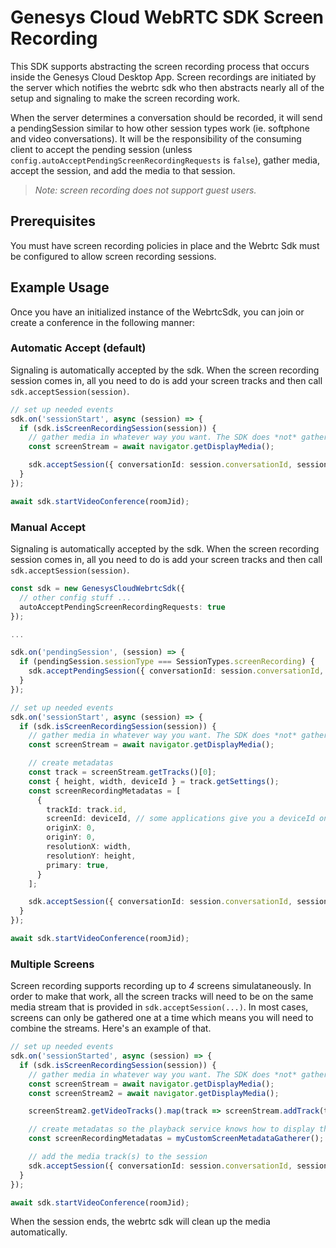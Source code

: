 # Genesys Cloud WebRTC SDK Screen Recording

This SDK supports abstracting the screen recording process that occurs inside the Genesys Cloud Desktop App. Screen 
recordings are initiated by the server which notifies the webrtc sdk who then abstracts nearly all of the setup and
signaling to make the screen recording work.

When the server determines a conversation should be recorded, it will send a pendingSession similar to how other session
types work (ie. softphone and video conversations). It will be the responsibility of the consuming client to accept the 
pending session (unless `config.autoAcceptPendingScreenRecordingRequests` is `false`), gather media, accept the 
session, and add the media to that session.

> *Note: screen recording does not support guest users.*

## Prerequisites

You must have screen recording policies in place and the Webrtc Sdk must be configured to allow screen recording sessions.

## Example Usage
Once you have an initialized instance of the WebrtcSdk, you can join or create a conference in the following manner:

### Automatic Accept (default)
Signaling is automatically accepted by the sdk. When the screen recording session comes in, all you need to do is add
your screen tracks and then call `sdk.acceptSession(session)`.

``` ts
// set up needed events
sdk.on('sessionStart', async (session) => {
  if (sdk.isScreenRecordingSession(session)) {
    // gather media in whatever way you want. The SDK does *not* gather screen media for you
    const screenStream = await navigator.getDisplayMedia();

    sdk.acceptSession({ conversationId: session.conversationId, sessionType: session.sessionType, mediaStream: screenStream });
  }
});

await sdk.startVideoConference(roomJid);
```

### Manual Accept
Signaling is automatically accepted by the sdk. When the screen recording session comes in, all you need to do is add
your screen tracks and then call `sdk.acceptSession(session)`.

``` ts
const sdk = new GenesysCloudWebrtcSdk({
  // other config stuff ...
  autoAcceptPendingScreenRecordingRequests: true
});

...

sdk.on('pendingSession', (session) => {
  if (pendingSession.sessionType === SessionTypes.screenRecording) {
    sdk.acceptPendingSession({ conversationId: session.conversationId, sessionType: session.sessionType });
  }
});

// set up needed events
sdk.on('sessionStart', async (session) => {
  if (sdk.isScreenRecordingSession(session)) {
    // gather media in whatever way you want. The SDK does *not* gather screen media for you
    const screenStream = await navigator.getDisplayMedia();

    // create metadatas
    const track = screenStream.getTracks()[0];
    const { height, width, deviceId } = track.getSettings();
    const screenRecordingMetadatas = [
      {
        trackId: track.id,
        screenId: deviceId, // some applications give you a deviceId on the track which is uniquely tied to a specific monitor
        originX: 0,
        originY: 0,
        resolutionX: width,
        resolutionY: height,
        primary: true,
      }
    ];

    sdk.acceptSession({ conversationId: session.conversationId, sessionType: session.sessionType, mediaStream: screenStream });
  }
});

await sdk.startVideoConference(roomJid);
```

### Multiple Screens
Screen recording supports recording up to *4* screens simulataneously. In order to make that work, all the screen tracks will need to be
on the same media stream that is provided in `sdk.acceptSession(...)`. In most cases, screens can only be gathered one at a time
which means you will need to combine the streams. Here's an example of that.

``` ts
// set up needed events
sdk.on('sessionStarted', async (session) => {
  if (sdk.isScreenRecordingSession(session)) {
    // gather media in whatever way you want. The SDK does *not* gather screen media for you
    const screenStream = await navigator.getDisplayMedia();
    const screenStream2 = await navigator.getDisplayMedia();

    screenStream2.getVideoTracks().map(track => screenStream.addTrack(track));

    // create metadatas so the playback service knows how to display the screens during playback.
    const screenRecordingMetadatas = myCustomScreenMetadataGatherer();

    // add the media track(s) to the session
    sdk.acceptSession({ conversationId: session.conversationId, sessionType: session.sessionType, mediaStream: screenStream, screenRecordingMetadatas });
  }
});

await sdk.startVideoConference(roomJid);
```

When the session ends, the webrtc sdk will clean up the media automatically.
